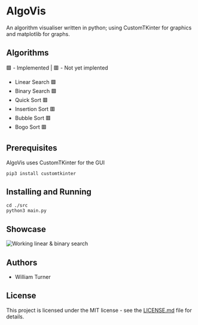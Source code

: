 # AlgoVis
An algorithm visualiser written in python; using CustomTKinter for graphics and matplotlib for graphs.

## Algorithms
🟩 - Implemented | 🟥 - Not yet implented
 - Linear Search 🟩
 - Binary Search 🟩
 - Quick Sort 🟥
 - Insertion Sort 🟥
 - Bubble Sort 🟥
 - Bogo Sort 🟥

## Prerequisites
AlgoVis uses CustomTKinter for the GUI
```
pip3 install customtkinter
```

## Installing and Running
```
cd ./src
python3 main.py
```

## Showcase
![Working linear & binary search](images/demo.gif)

## Authors
 - William Turner

## License
This project is licensed under the MIT license - see the [LICENSE.md](LICENSE) file for details.